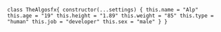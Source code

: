 ``class TheAlgosfx{
  constructor(...settings) {
    this.name = "Alp"
    this.age = "19"
    this.height = "1.89"
    this.weight = "85"
    this.type = "human"
    this.job = "developer"
    this.sex = "male"
  }
}``
